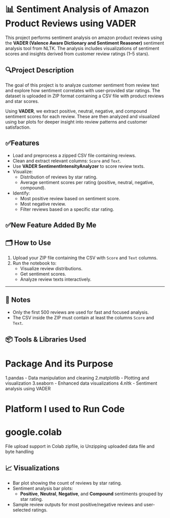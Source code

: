 
# 📊 Sentiment Analysis of Amazon Product Reviews using VADER

This project performs sentiment analysis on amazon product reviews using the **VADER (Valence Aware Dictionary and Sentiment Reasoner)** sentiment analysis tool from NLTK. The analysis includes visualizations of sentiment scores and insights derived from customer review ratings (1–5 stars).

 ## 🔍Project Description

The goal of this project is to analyze customer sentiment from review text and explore how sentiment correlates with user-provided star ratings. The dataset is uploaded in ZIP format containing a CSV file with product reviews and star scores.

Using **VADER**, we extract positive, neutral, negative, and compound sentiment scores for each review. These are then analyzed and visualized using bar plots for deeper insight into review patterns and customer satisfaction.







## ✅Features


- Load and preprocess a zipped CSV file containing reviews.
- Clean and extract relevant columns: `Score` and `Text`.
- Use **VADER SentimentIntensityAnalyzer** to score review texts.
- Visualize:
  - Distribution of reviews by star rating.
  - Average sentiment scores per rating (positive, neutral, negative, compound).
- Identify:
  - Most positive review based on sentiment score.
  - Most negative review.
  - Filter reviews based on a specific star rating.


## ✅New Feature Added By Me

 ## 🗂️  How to Use

1. Upload your ZIP file containing the CSV with `Score` and `Text` columns.
2. Run the notebook to:
   - Visualize review distributions.
   - Get sentiment scores.
   - Analyze review texts interactively.

---

##  📌 Notes

- Only the first 500 reviews are used for fast and focused analysis.
- The CSV inside the ZIP must contain at least the columns `Score` and `Text`.

 ## 📦 Tools & Libraries Used

# Package And its Purpose 

 1.pandas - Data manipulation and cleaning 
 2.matplotlib - Plotting and visualization 
 3.seaborn - Enhanced data visualizations
 4.nltk - Sentiment analysis using VADER 
# Platform I used to Run Code 
 
 # google.colab 
 File upload support in Colab 
 zipfile, io Unzipping uploaded data file and byte handling 

 ## 📈 Visualizations

- Bar plot showing the count of reviews by star rating.
- Sentiment analysis bar plots:
  - **Positive**, **Neutral**, **Negative**, and **Compound** sentiments grouped by star rating.
- Sample review outputs for most positive/negative reviews and user-selected ratings.



